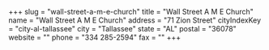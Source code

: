 +++
slug = "wall-street-a-m-e-church"
title = "Wall Street A M E Church"
name = "Wall Street A M E Church"
address = "71 Zion Street"
cityIndexKey = "city-al-tallassee"
city = "Tallassee"
state = "AL"
postal = "36078"
website = ""
phone = "334 285-2594"
fax = ""
+++
